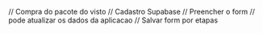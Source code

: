// Compra do pacote do visto 
// Cadastro Supabase
// Preencher o form
// pode atualizar os dados da aplicacao
// Salvar form por etapas 
